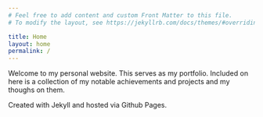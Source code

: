 ```yaml
---
# Feel free to add content and custom Front Matter to this file.
# To modify the layout, see https://jekyllrb.com/docs/themes/#overriding-theme-defaults

title: Home
layout: home
permalink: /
---
```



Welcome to my personal website. This serves as my portfolio. Included on here is a collection of my notable achievements and projects and my thoughs on them. 

Created with Jekyll and hosted via Github Pages.